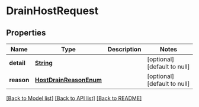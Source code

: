 # DrainHostRequest
## Properties

Name | Type | Description | Notes
------------ | ------------- | ------------- | -------------
**detail** | [**String**](string.md) |  | [optional] [default to null]
**reason** | [**HostDrainReasonEnum**](HostDrainReasonEnum.md) |  | [optional] [default to null]

[[Back to Model list]](../README.md#documentation-for-models) [[Back to API list]](../README.md#documentation-for-api-endpoints) [[Back to README]](../README.md)

